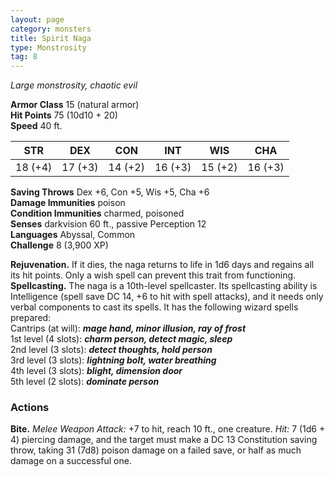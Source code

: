 ```yaml
---
layout: page
category: monsters
title: Spirit Naga
type: Monstrosity
tag: 8
---
```

_Large monstrosity, chaotic evil_

**Armor Class** 15 (natural armor)    
**Hit Points** 75 (10d10 + 20)    
**Speed** 40 ft. 

| STR     | DEX     | CON     | INT     | WIS     | CHA     |
|---------|---------|---------|---------|---------|---------|
| 18 (+4) | 17 (+3) | 14 (+2) | 16 (+3) | 15 (+2) | 16 (+3) |

**Saving Throws** Dex +6, Con +5, Wis +5, Cha +6    
**Damage Immunities** poison    
**Condition Immunities** charmed, poisoned    
**Senses** darkvision 60 ft., passive Perception 12    
**Languages** Abyssal, Common    
**Challenge** 8 (3,900 XP) 

**Rejuvenation.** If it dies, the naga returns to life in 1d6 days and regains all its hit points. Only a wish spell can prevent this trait from functioning.    
**Spellcasting.** The naga is a 10th-level spellcaster. Its spellcasting ability is Intelligence (spell save DC 14, +6 to hit with spell attacks), and it needs only verbal components to cast its spells. It has the following wizard spells prepared:    
Cantrips (at will): **_mage hand, minor illusion, ray of frost_**    
1st level (4 slots): **_charm person, detect magic, sleep_**    
2nd level (3 slots): **_detect thoughts, hold person_**    
3rd level (3 slots): **_lightning bolt, water breathing_**    
4th level (3 slots): **_blight, dimension door_**    
5th level (2 slots): **_dominate person_** 

### Actions    
**Bite.** _Melee Weapon Attack:_ +7 to hit, reach 10 ft., one creature. _Hit:_ 7 (1d6 + 4) piercing damage, and the target must make a DC 13 Constitution saving throw, taking 31 (7d8) poison damage on a failed save, or half as much damage on a successful one.